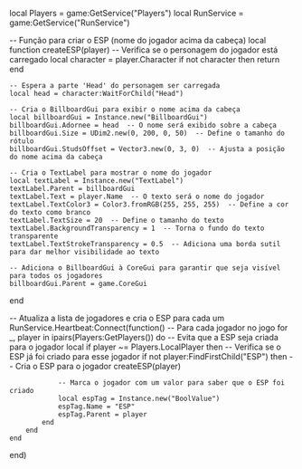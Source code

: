 
local Players = game:GetService("Players")
local RunService = game:GetService("RunService")

-- Função para criar o ESP (nome do jogador acima da cabeça)
local function createESP(player)
    -- Verifica se o personagem do jogador está carregado
    local character = player.Character
    if not character then return end

    -- Espera a parte 'Head' do personagem ser carregada
    local head = character:WaitForChild("Head")

    -- Cria o BillboardGui para exibir o nome acima da cabeça
    local billboardGui = Instance.new("BillboardGui")
    billboardGui.Adornee = head  -- O nome será exibido sobre a cabeça
    billboardGui.Size = UDim2.new(0, 200, 0, 50)  -- Define o tamanho do rótulo
    billboardGui.StudsOffset = Vector3.new(0, 3, 0)  -- Ajusta a posição do nome acima da cabeça

    -- Cria o TextLabel para mostrar o nome do jogador
    local textLabel = Instance.new("TextLabel")
    textLabel.Parent = billboardGui
    textLabel.Text = player.Name  -- O texto será o nome do jogador
    textLabel.TextColor3 = Color3.fromRGB(255, 255, 255)  -- Define a cor do texto como branco
    textLabel.TextSize = 20  -- Define o tamanho do texto
    textLabel.BackgroundTransparency = 1  -- Torna o fundo do texto transparente
    textLabel.TextStrokeTransparency = 0.5  -- Adiciona uma borda sutil para dar melhor visibilidade ao texto

    -- Adiciona o BillboardGui à CoreGui para garantir que seja visível para todos os jogadores
    billboardGui.Parent = game.CoreGui
end

-- Atualiza a lista de jogadores e cria o ESP para cada um
RunService.Heartbeat:Connect(function()
    -- Para cada jogador no jogo
    for _, player in ipairs(Players:GetPlayers()) do
        -- Evita que a ESP seja criada para o jogador local
        if player ~= Players.LocalPlayer then
            -- Verifica se o ESP já foi criado para esse jogador
            if not player:FindFirstChild("ESP") then
                -- Cria o ESP para o jogador
                createESP(player)

                -- Marca o jogador com um valor para saber que o ESP foi criado
                local espTag = Instance.new("BoolValue")
                espTag.Name = "ESP"
                espTag.Parent = player
            end
        end
    end
end)

